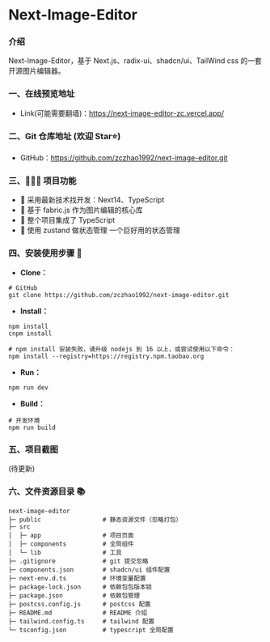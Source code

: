 # Next-Image-Editor

### 介绍

Next-Image-Editor，基于 Next.js、radix-ui、shadcn/ui、TailWind css 的一套开源图片编辑器。

### 一、在线预览地址

- Link(可能需要翻墙)：https://next-image-editor-zc.vercel.app/

### 二、Git 仓库地址 (欢迎 Star⭐)

- GitHub：https://github.com/zczhao1992/next-image-editor.git

### 三、🔨🔨🔨 项目功能

- 🚀 采用最新技术找开发：Next14、TypeScript
- 🚀 基于 fabric.js 作为图片编辑的核心库
- 🚀 整个项目集成了 TypeScript
- 🚀 使用 zustand 做状态管理 一个巨好用的状态管理

### 四、安装使用步骤 📑

- **Clone：**

```text
# GitHub
git clone https://github.com/zczhao1992/next-image-editor.git
```

- **Install：**

```text
npm install
cnpm install

# npm install 安装失败，请升级 nodejs 到 16 以上，或尝试使用以下命令：
npm install --registry=https://registry.npm.taobao.org
```

- **Run：**

```text
npm run dev
```

- **Build：**

```text
# 开发环境
npm run build
```

### 五、项目截图

(待更新)

### 六、文件资源目录 📚

```text
next-image-editor
├─ public                 # 静态资源文件（忽略打包）
├─ src
│  ├─ app                 # 项目页面
│  ├─ components          # 全局组件
│  └─ lib                 # 工具
├─ .gitignore             # git 提交忽略
├─ components.json        # shadcn/ui 组件配置
├─ next-env.d.ts          # 环境变量配置
├─ package-lock.json      # 依赖包包版本锁
├─ package.json           # 依赖包管理
├─ postcss.config.js      # postcss 配置
├─ README.md              # README 介绍
├─ tailwind.config.ts     # tailwind 配置
└─ tsconfig.json          # typescript 全局配置
```

